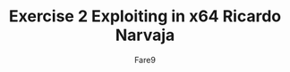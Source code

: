 ---
title: "Exercise 2 Exploiting in x64 Ricardo Narvaja"
author: Fare9
link: https://github.com/Fare9/RicardoNarvaja-Ejercicios1/blob/master/ConsoleApplication1FINAL/ConsoleApplication1FINAL%20explotaci%C3%B3n.pdf
description: "Second exercise in x64 of Ricardo Narvaja with ASLR and DEP"
categories: projects
---